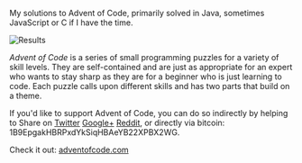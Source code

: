 My solutions to Advent of Code, primarily solved in Java, sometimes JavaScript or C if I have the time.

![Results](http://i.imgur.com/DSHcAum.png)

_Advent of Code_ is a series of small programming puzzles for a variety of skill levels. They are self-contained and are just as appropriate for an expert who wants to stay sharp as they are for a beginner who is just learning to code. Each puzzle calls upon different skills and has two parts that build on a theme.

If you'd like to support Advent of Code, you can do so indirectly by helping to Share on [Twitter](https://twitter.com/intent/tweet?text=Daily+programming+puzzles+at+Advent+of+Code&url=http%3A%2F%2Fadventofcode%2Ecom%2F&related=ericwastl&hashtags=AdventOfCode) [Google+](https://plus.google.com/share?url=http%3A%2F%2Fadventofcode%2Ecom%2F) [Reddit](http://www.reddit.com/submit?url=http%3A%2F%2Fadventofcode%2Ecom%2F&title=Daily+programming+puzzles+at+Advent+of+Code), or directly via bitcoin: 1B9EpgakHBRPxdYkSiqHBAeYB22XPBX2WG.

Check it out: [adventofcode.com](http://adventofcode.com/)
